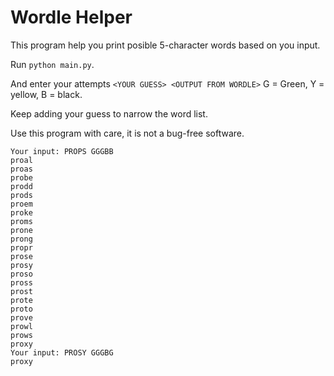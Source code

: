 # Wordle Helper

This program help you print posible 5-character words based on you input.

Run `python main.py`.

And enter your attempts `<YOUR GUESS> <OUTPUT FROM WORDLE>` G = Green, Y = yellow, B = black.

Keep adding your guess to narrow the word list.

Use this program with care, it is not a bug-free software.

```
Your input: PROPS GGGBB
proal
proas
probe
prodd
prods
proem
proke
proms
prone
prong
propr
prose
prosy
proso
pross
prost
prote
proto
prove
prowl
prows
proxy
Your input: PROSY GGGBG
proxy
```